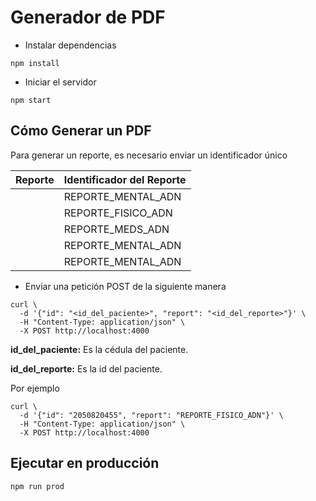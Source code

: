 # Generador de PDF

- Instalar dependencias
```
npm install
```

- Iniciar el servidor
```
npm start
```

## Cómo Generar un PDF

Para generar un reporte, es necesario enviar un identificador único

| Reporte | Identificador del Reporte |
|---------|---------------------------|
|         |REPORTE_MENTAL_ADN
|         |REPORTE_FISICO_ADN
|         |REPORTE_MEDS_ADN
|         |REPORTE_MENTAL_ADN
|         |REPORTE_MENTAL_ADN

- Enviar una petición POST de la siguiente manera

```
curl \
  -d '{"id": "<id_del_paciente>", "report": "<id_del_reporte>"}' \
  -H "Content-Type: application/json" \
  -X POST http://localhost:4000
```
**id_del_paciente:** Es la cédula del paciente.

**id_del_reporte:** Es la id del paciente.

Por ejemplo

```
curl \
  -d '{"id": "2050820455", "report": "REPORTE_FISICO_ADN"}' \
  -H "Content-Type: application/json" \
  -X POST http://localhost:4000
```

## Ejecutar en producción
```
npm run prod
```